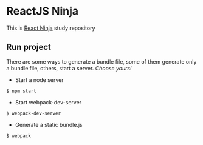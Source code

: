 # ReactJS Ninja

This is [React Ninja](https://www.udemy.com/curso-reactjs-ninja/) study repository


## Run project

There are some ways to generate a bundle file, some of them generate only a bundle file, others, start a server. <i>Choose yours!</i>

* Start a node server
```
$ npm start
```

* Start webpack-dev-server
```
$ webpack-dev-server
```

* Generate a static bundle.js 
```
$ webpack
```
